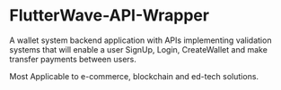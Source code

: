 # FlutterWave-API-Wrapper
A wallet system backend application with APIs implementing validation systems that will enable a user SignUp, Login, CreateWallet and make transfer payments between users.

Most Applicable to e-commerce, blockchain and ed-tech solutions. 
